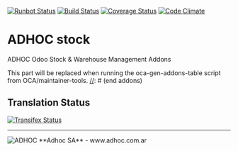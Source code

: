 [![Runbot Status](http://runbot.adhoc.com.ar/runbot/badge/flat/3/8.0.svg)](http://runbot.adhoc.com.ar/runbot/repo/github-com-ingadhoc-stock-3)
[![Build Status](https://travis-ci.org/ingadhoc/stock.svg?branch=8.0)](https://travis-ci.org/ingadhoc/stock)
[![Coverage Status](https://coveralls.io/repos/ingadhoc/stock/badge.png?branch=8.0)](https://coveralls.io/r/ingadhoc/stock?branch=8.0)
[![Code Climate](https://codeclimate.com/github/ingadhoc/stock/badges/gpa.svg)](https://codeclimate.com/github/ingadhoc/stock)

# ADHOC stock

ADHOC Odoo Stock & Warehouse Management Addons

[//]: # (addons)
This part will be replaced when running the oca-gen-addons-table script from OCA/maintainer-tools.
[//]: # (end addons)

Translation Status
------------------
[![Transifex Status](https://www.transifex.com/projects/p/ingadhoc-stock-8-0/chart/image_png)](https://www.transifex.com/projects/p/ingadhoc-stock-8-0)

----

<img alt="ADHOC" src="http://fotos.subefotos.com/83fed853c1e15a8023b86b2b22d6145bo.png" />
**Adhoc SA** - www.adhoc.com.ar

